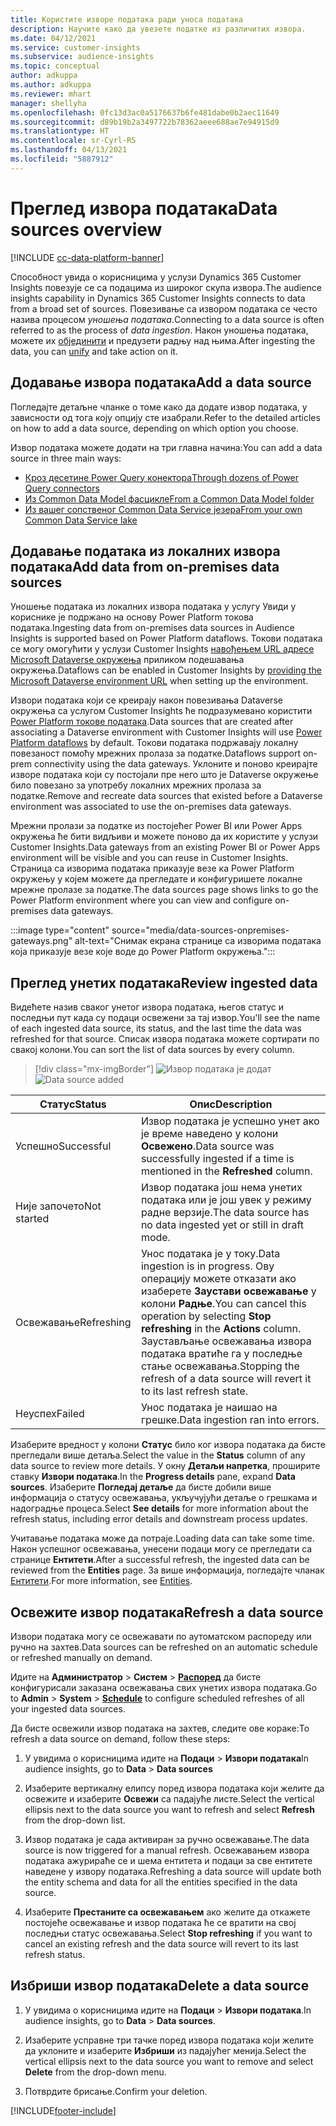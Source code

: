 ```yaml
---
title: Користите изворе података ради уноса података
description: Научите како да увезете податке из различитих извора.
ms.date: 04/12/2021
ms.service: customer-insights
ms.subservice: audience-insights
ms.topic: conceptual
author: adkuppa
ms.author: adkuppa
ms.reviewer: mhart
manager: shellyha
ms.openlocfilehash: 0fc13d3ac0a5176637b6fe481dabe0b2aec11649
ms.sourcegitcommit: d89b19b2a3497722b78362aeee688ae7e94915d9
ms.translationtype: HT
ms.contentlocale: sr-Cyrl-RS
ms.lasthandoff: 04/13/2021
ms.locfileid: "5887912"
---
```

# <a name="data-sources-overview"></a><span data-ttu-id="5fed4-103">Преглед извора података</span><span class="sxs-lookup"><span data-stu-id="5fed4-103">Data sources overview</span></span>

[!INCLUDE [cc-data-platform-banner](../includes/cc-data-platform-banner.md)]

<span data-ttu-id="5fed4-104">Способност увида о корисницима у услузи Dynamics 365 Customer Insights повезује се са подацима из широког скупа извора.</span><span class="sxs-lookup"><span data-stu-id="5fed4-104">The audience insights capability in Dynamics 365 Customer Insights connects to data from a broad set of sources.</span></span> <span data-ttu-id="5fed4-105">Повезивање са извором података се често назива процесом *уношења података*.</span><span class="sxs-lookup"><span data-stu-id="5fed4-105">Connecting to a data source is often referred to as the process of *data ingestion*.</span></span> <span data-ttu-id="5fed4-106">Након уношења података, можете их [објединити](data-unification.md) и предузети радњу над њима.</span><span class="sxs-lookup"><span data-stu-id="5fed4-106">After ingesting the data, you can [unify](data-unification.md) and take action on it.</span></span>

## <a name="add-a-data-source"></a><span data-ttu-id="5fed4-107">Додавање извора података</span><span class="sxs-lookup"><span data-stu-id="5fed4-107">Add a data source</span></span>

<span data-ttu-id="5fed4-108">Погледајте детаљне чланке о томе како да додате извор података, у зависности од тога коју опцију сте изабрали.</span><span class="sxs-lookup"><span data-stu-id="5fed4-108">Refer to the detailed articles on how to add a data source, depending on which option you choose.</span></span>

<span data-ttu-id="5fed4-109">Извор података можете додати на три главна начина:</span><span class="sxs-lookup"><span data-stu-id="5fed4-109">You can add a data source in three main ways:</span></span>

- [<span data-ttu-id="5fed4-110">Кроз десетине Power Query конектора</span><span class="sxs-lookup"><span data-stu-id="5fed4-110">Through dozens of Power Query connectors</span></span>](connect-power-query.md)
- [<span data-ttu-id="5fed4-111">Из Common Data Model фасцикле</span><span class="sxs-lookup"><span data-stu-id="5fed4-111">From a Common Data Model folder</span></span>](connect-common-data-model.md)
- [<span data-ttu-id="5fed4-112">Из вашег сопственог Common Data Service језера</span><span class="sxs-lookup"><span data-stu-id="5fed4-112">From your own Common Data Service lake</span></span>](connect-common-data-service-lake.md)

## <a name="add-data-from-on-premises-data-sources"></a><span data-ttu-id="5fed4-113">Додавање података из локалних извора података</span><span class="sxs-lookup"><span data-stu-id="5fed4-113">Add data from on-premises data sources</span></span>

<span data-ttu-id="5fed4-114">Уношење података из локалних извора података у услугу Увиди у кориснике је подржано на основу Power Platform токова података.</span><span class="sxs-lookup"><span data-stu-id="5fed4-114">Ingesting data from on-premises data sources in Audience Insights is supported based on Power Platform dataflows.</span></span> <span data-ttu-id="5fed4-115">Токови података се могу омогућити у услузи Customer Insights [навођењем URL адресе Microsoft Dataverse окружења](manage-environments.md#create-an-environment-in-an-existing-organization) приликом подешавања окружења.</span><span class="sxs-lookup"><span data-stu-id="5fed4-115">Dataflows can be enabled in Customer Insights by [providing the Microsoft Dataverse environment URL](manage-environments.md#create-an-environment-in-an-existing-organization) when setting up the environment.</span></span>

<span data-ttu-id="5fed4-116">Извори података који се креирају након повезивања Dataverse окружења са услугом Customer Insights ће подразумевано користити [Power Platform токове података](/power-query/dataflows/overview-dataflows-across-power-platform-dynamics-365).</span><span class="sxs-lookup"><span data-stu-id="5fed4-116">Data sources that are created after associating a Dataverse environment with Customer Insights will use [Power Platform dataflows](/power-query/dataflows/overview-dataflows-across-power-platform-dynamics-365) by default.</span></span> <span data-ttu-id="5fed4-117">Токови података подржавају локалну повезаност помоћу мрежних пролаза за податке.</span><span class="sxs-lookup"><span data-stu-id="5fed4-117">Dataflows support on-prem connectivity using the data gateways.</span></span> <span data-ttu-id="5fed4-118">Уклоните и поново креирајте изворе података који су постојали пре него што је Dataverse окружење било повезано за употребу локалних мрежних пролаза за податке.</span><span class="sxs-lookup"><span data-stu-id="5fed4-118">Remove and recreate data sources that existed before a Dataverse environment was associated to use the on-premises data gateways.</span></span>

<span data-ttu-id="5fed4-119">Мрежни пролази за податке из постојећег Power BI или Power Apps окружења ће бити видљиви и можете поново да их користите у услузи Customer Insights.</span><span class="sxs-lookup"><span data-stu-id="5fed4-119">Data gateways from an existing Power BI or Power Apps environment will be visible and you can reuse in Customer Insights.</span></span> <span data-ttu-id="5fed4-120">Страница са изворима података приказује везе ка Power Platform окружењу у којем можете да прегледате и конфигуришете локалне мрежне пролазе за податке.</span><span class="sxs-lookup"><span data-stu-id="5fed4-120">The data sources page shows links to go the Power Platform environment where you can view and configure on-premises data gateways.</span></span>

:::image type="content" source="media/data-sources-onpremises-gateways.png" alt-text="Снимак екрана странице са изворима података која приказује везе које воде до Power Platform окружења.":::

## <a name="review-ingested-data"></a><span data-ttu-id="5fed4-122">Преглед унетих података</span><span class="sxs-lookup"><span data-stu-id="5fed4-122">Review ingested data</span></span>

<span data-ttu-id="5fed4-123">Видећете назив сваког унетог извора података, његов статус и последњи пут када су подаци освежени за тај извор.</span><span class="sxs-lookup"><span data-stu-id="5fed4-123">You'll see the name of each ingested data source, its status, and the last time the data was refreshed for that source.</span></span> <span data-ttu-id="5fed4-124">Списак извора података можете сортирати по свакој колони.</span><span class="sxs-lookup"><span data-stu-id="5fed4-124">You can sort the list of data sources by every column.</span></span>

> [!div class="mx-imgBorder"]
> <span data-ttu-id="5fed4-125">![Извор података је додат](media/configure-data-datasource-added.png "Извор података је додат")</span><span class="sxs-lookup"><span data-stu-id="5fed4-125">![Data source added](media/configure-data-datasource-added.png "Data source added")</span></span>

|<span data-ttu-id="5fed4-126">Статус</span><span class="sxs-lookup"><span data-stu-id="5fed4-126">Status</span></span>  |<span data-ttu-id="5fed4-127">Опис</span><span class="sxs-lookup"><span data-stu-id="5fed4-127">Description</span></span>  |
|---------|---------|
|<span data-ttu-id="5fed4-128">Успешно</span><span class="sxs-lookup"><span data-stu-id="5fed4-128">Successful</span></span>   |<span data-ttu-id="5fed4-129">Извор података је успешно унет ако је време наведено у колони **Освежено**.</span><span class="sxs-lookup"><span data-stu-id="5fed4-129">Data source was successfully ingested if a time is mentioned in the **Refreshed** column.</span></span>
|<span data-ttu-id="5fed4-130">Није започето</span><span class="sxs-lookup"><span data-stu-id="5fed4-130">Not started</span></span>   |<span data-ttu-id="5fed4-131">Извор података још нема унетих података или је још увек у режиму радне верзије.</span><span class="sxs-lookup"><span data-stu-id="5fed4-131">The data source has no data ingested yet or still in draft mode.</span></span>         |
|<span data-ttu-id="5fed4-132">Освежавање</span><span class="sxs-lookup"><span data-stu-id="5fed4-132">Refreshing</span></span>    |<span data-ttu-id="5fed4-133">Унос података је у току.</span><span class="sxs-lookup"><span data-stu-id="5fed4-133">Data ingestion is in progress.</span></span> <span data-ttu-id="5fed4-134">Ову операцију можете отказати ако изаберете **Заустави освежавање** у колони **Радње**.</span><span class="sxs-lookup"><span data-stu-id="5fed4-134">You can cancel this operation by selecting **Stop refreshing** in the **Actions** column.</span></span> <span data-ttu-id="5fed4-135">Заустављање освежавања извора података вратиће га у последње стање освежавања.</span><span class="sxs-lookup"><span data-stu-id="5fed4-135">Stopping the refresh of a data source will revert it to its last refresh state.</span></span>       |
|<span data-ttu-id="5fed4-136">Неуспех</span><span class="sxs-lookup"><span data-stu-id="5fed4-136">Failed</span></span>     |<span data-ttu-id="5fed4-137">Унос података је наишао на грешке.</span><span class="sxs-lookup"><span data-stu-id="5fed4-137">Data ingestion ran into errors.</span></span>         |

<span data-ttu-id="5fed4-138">Изаберите вредност у колони **Статус** било ког извора података да бисте прегледали више детаља.</span><span class="sxs-lookup"><span data-stu-id="5fed4-138">Select the value in the **Status** column of any data source to review more details.</span></span> <span data-ttu-id="5fed4-139">У окну **Детаљи напретка**, проширите ставку **Извори података**.</span><span class="sxs-lookup"><span data-stu-id="5fed4-139">In the **Progress details** pane, expand **Data sources**.</span></span> <span data-ttu-id="5fed4-140">Изаберите **Погледај детаље** да бисте добили више информација о статусу освежавања, укључујући детаље о грешкама и надоградње процеса.</span><span class="sxs-lookup"><span data-stu-id="5fed4-140">Select **See details** for more information about the refresh status, including error details and downstream process updates.</span></span>

<span data-ttu-id="5fed4-141">Учитавање података може да потраје.</span><span class="sxs-lookup"><span data-stu-id="5fed4-141">Loading data can take some time.</span></span> <span data-ttu-id="5fed4-142">Након успешног освежавања, унесени подаци могу се прегледати са странице **Ентитети**.</span><span class="sxs-lookup"><span data-stu-id="5fed4-142">After a successful refresh, the ingested data can be reviewed from the **Entities** page.</span></span> <span data-ttu-id="5fed4-143">За више информација, погледајте чланак [Ентитети](entities.md).</span><span class="sxs-lookup"><span data-stu-id="5fed4-143">For more information, see [Entities](entities.md).</span></span>

## <a name="refresh-a-data-source"></a><span data-ttu-id="5fed4-144">Освежите извор података</span><span class="sxs-lookup"><span data-stu-id="5fed4-144">Refresh a data source</span></span>

<span data-ttu-id="5fed4-145">Извори података могу се освежавати по аутоматском распореду или ручно на захтев.</span><span class="sxs-lookup"><span data-stu-id="5fed4-145">Data sources can be refreshed on an automatic schedule or refreshed manually on demand.</span></span> 

<span data-ttu-id="5fed4-146">Идите на **Администратор** > **Систем** > [**Распоред**](system.md#schedule-tab) да бисте конфигурисали заказана освежавања свих унетих извора података.</span><span class="sxs-lookup"><span data-stu-id="5fed4-146">Go to **Admin** > **System** > [**Schedule**](system.md#schedule-tab) to configure scheduled refreshes of all your ingested data sources.</span></span>

<span data-ttu-id="5fed4-147">Да бисте освежили извор података на захтев, следите ове кораке:</span><span class="sxs-lookup"><span data-stu-id="5fed4-147">To refresh a data source on demand, follow these steps:</span></span>

1. <span data-ttu-id="5fed4-148">У увидима о корисницима идите на **Подаци** > **Извори података**</span><span class="sxs-lookup"><span data-stu-id="5fed4-148">In audience insights, go to **Data** > **Data sources**</span></span>

2. <span data-ttu-id="5fed4-149">Изаберите вертикалну елипсу поред извора података који желите да освежите и изаберите **Освежи** са падајуће листе.</span><span class="sxs-lookup"><span data-stu-id="5fed4-149">Select the vertical ellipsis next to the data source you want to refresh and select **Refresh** from the drop-down list.</span></span>

3. <span data-ttu-id="5fed4-150">Извор података је сада активиран за ручно освежавање.</span><span class="sxs-lookup"><span data-stu-id="5fed4-150">The data source is now triggered for a manual refresh.</span></span> <span data-ttu-id="5fed4-151">Освежавањем извора података ажурираће се и шема ентитета и подаци за све ентитете наведене у извору података.</span><span class="sxs-lookup"><span data-stu-id="5fed4-151">Refreshing a data source will update both the entity schema and data for all the entities specified in the data source.</span></span>

4. <span data-ttu-id="5fed4-152">Изаберите **Престаните са освежавањем** ако желите да откажете постојеће освежавање и извор података ће се вратити на свој последњи статус освежавања.</span><span class="sxs-lookup"><span data-stu-id="5fed4-152">Select **Stop refreshing** if you want to cancel an existing refresh and the data source will revert to its last refresh status.</span></span>

## <a name="delete-a-data-source"></a><span data-ttu-id="5fed4-153">Избриши извор података</span><span class="sxs-lookup"><span data-stu-id="5fed4-153">Delete a data source</span></span>

1. <span data-ttu-id="5fed4-154">У увидима о корисницима идите на **Подаци** > **Извори података**.</span><span class="sxs-lookup"><span data-stu-id="5fed4-154">In audience insights, go to **Data** > **Data sources**.</span></span>

2. <span data-ttu-id="5fed4-155">Изаберите усправне три тачке поред извора података који желите да уклоните и изаберите **Избриши** из падајућег менија.</span><span class="sxs-lookup"><span data-stu-id="5fed4-155">Select the vertical ellipsis next to the data source you want to remove and select **Delete** from the drop-down menu.</span></span>

3. <span data-ttu-id="5fed4-156">Потврдите брисање.</span><span class="sxs-lookup"><span data-stu-id="5fed4-156">Confirm your deletion.</span></span>


[!INCLUDE[footer-include](../includes/footer-banner.md)]
